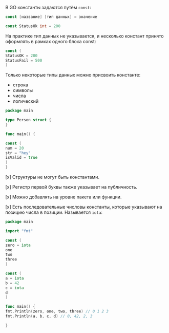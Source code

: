 В GO константы задаются путём `const`:

```go
const [название] [тип данных] = значение

const StatusOk int = 200
```

На практике тип данных не указывается, и несколько констант принято оформлять в рамках одного блока const:
```go
const (
StatusOK = 200
StatusFail = 500
)
```

Только некоторые типы данных можно присвоить константе:
- строка
- символы
- числа
- логический

```go
package main

type Person struct {
}

func main() {

const (
num = 20
str = "hey"
isValid = true
)
}
```

[x] Структуры не могут быть константами.

[x] Регистр первой буквы также указывает на публичность.

[x] Можно добавлять на уровне пакета или функции.

[x] Есть последовательные числовы константы, которые указывают на позицию числа в позиции. Называется `iota`:

```go
package main

import "fmt"

const (
zero = iota
one
two
three
)

const (
a = iota
b = 42
c = iota
d
)

func main() {
fmt.Println(zero, one, two, three) // 0 1 2 3
fmt.Println(a, b, c, d) // 0, 42, 2, 3

}
```